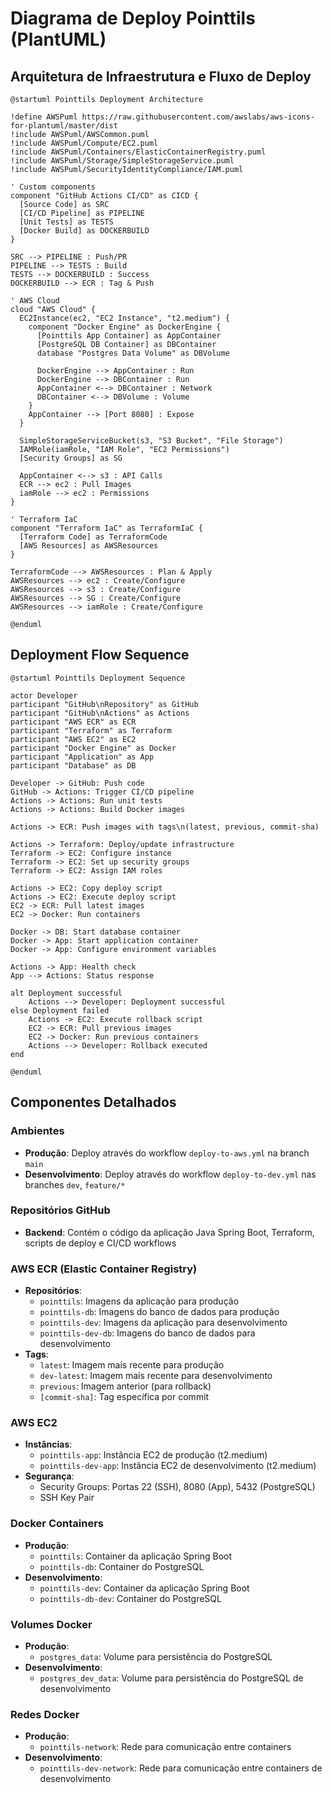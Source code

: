 # Diagrama de Deploy Pointtils (PlantUML)

## Arquitetura de Infraestrutura e Fluxo de Deploy

```plantuml
@startuml Pointtils Deployment Architecture

!define AWSPuml https://raw.githubusercontent.com/awslabs/aws-icons-for-plantuml/master/dist
!include AWSPuml/AWSCommon.puml
!include AWSPuml/Compute/EC2.puml
!include AWSPuml/Containers/ElasticContainerRegistry.puml
!include AWSPuml/Storage/SimpleStorageService.puml
!include AWSPuml/SecurityIdentityCompliance/IAM.puml

' Custom components
component "GitHub Actions CI/CD" as CICD {
  [Source Code] as SRC
  [CI/CD Pipeline] as PIPELINE
  [Unit Tests] as TESTS
  [Docker Build] as DOCKERBUILD
}

SRC --> PIPELINE : Push/PR
PIPELINE --> TESTS : Build
TESTS --> DOCKERBUILD : Success
DOCKERBUILD --> ECR : Tag & Push

' AWS Cloud
cloud "AWS Cloud" {
  EC2Instance(ec2, "EC2 Instance", "t2.medium") {
    component "Docker Engine" as DockerEngine {
      [Pointtils App Container] as AppContainer
      [PostgreSQL DB Container] as DBContainer
      database "Postgres Data Volume" as DBVolume

      DockerEngine --> AppContainer : Run
      DockerEngine --> DBContainer : Run
      AppContainer <--> DBContainer : Network
      DBContainer <--> DBVolume : Volume
    }
    AppContainer --> [Port 8080] : Expose
  }
  
  SimpleStorageServiceBucket(s3, "S3 Bucket", "File Storage")
  IAMRole(iamRole, "IAM Role", "EC2 Permissions")
  [Security Groups] as SG
  
  AppContainer <--> s3 : API Calls
  ECR --> ec2 : Pull Images
  iamRole --> ec2 : Permissions
}

' Terraform IaC
component "Terraform IaC" as TerraformIaC {
  [Terraform Code] as TerraformCode
  [AWS Resources] as AWSResources
}

TerraformCode --> AWSResources : Plan & Apply
AWSResources --> ec2 : Create/Configure
AWSResources --> s3 : Create/Configure
AWSResources --> SG : Create/Configure
AWSResources --> iamRole : Create/Configure

@enduml
```

## Deployment Flow Sequence

```plantuml
@startuml Pointtils Deployment Sequence

actor Developer
participant "GitHub\nRepository" as GitHub
participant "GitHub\nActions" as Actions
participant "AWS ECR" as ECR
participant "Terraform" as Terraform
participant "AWS EC2" as EC2
participant "Docker Engine" as Docker
participant "Application" as App
participant "Database" as DB

Developer -> GitHub: Push code
GitHub -> Actions: Trigger CI/CD pipeline
Actions -> Actions: Run unit tests
Actions -> Actions: Build Docker images

Actions -> ECR: Push images with tags\n(latest, previous, commit-sha)

Actions -> Terraform: Deploy/update infrastructure
Terraform -> EC2: Configure instance
Terraform -> EC2: Set up security groups
Terraform -> EC2: Assign IAM roles

Actions -> EC2: Copy deploy script
Actions -> EC2: Execute deploy script
EC2 -> ECR: Pull latest images
EC2 -> Docker: Run containers

Docker -> DB: Start database container
Docker -> App: Start application container
Docker -> App: Configure environment variables

Actions -> App: Health check
App --> Actions: Status response

alt Deployment successful
    Actions --> Developer: Deployment successful
else Deployment failed
    Actions -> EC2: Execute rollback script
    EC2 -> ECR: Pull previous images
    EC2 -> Docker: Run previous containers
    Actions --> Developer: Rollback executed
end

@enduml
```

## Componentes Detalhados

### Ambientes
- **Produção**: Deploy através do workflow `deploy-to-aws.yml` na branch `main`
- **Desenvolvimento**: Deploy através do workflow `deploy-to-dev.yml` nas branches `dev`, `feature/*`

### Repositórios GitHub
- **Backend**: Contém o código da aplicação Java Spring Boot, Terraform, scripts de deploy e CI/CD workflows

### AWS ECR (Elastic Container Registry)
- **Repositórios**:
  - `pointtils`: Imagens da aplicação para produção
  - `pointtils-db`: Imagens do banco de dados para produção
  - `pointtils-dev`: Imagens da aplicação para desenvolvimento
  - `pointtils-dev-db`: Imagens do banco de dados para desenvolvimento
- **Tags**:
  - `latest`: Imagem mais recente para produção
  - `dev-latest`: Imagem mais recente para desenvolvimento
  - `previous`: Imagem anterior (para rollback)
  - `[commit-sha]`: Tag específica por commit

### AWS EC2
- **Instâncias**:
  - `pointtils-app`: Instância EC2 de produção (t2.medium)
  - `pointtils-dev-app`: Instância EC2 de desenvolvimento (t2.medium)
- **Segurança**:
  - Security Groups: Portas 22 (SSH), 8080 (App), 5432 (PostgreSQL)
  - SSH Key Pair

### Docker Containers
- **Produção**:
  - `pointtils`: Container da aplicação Spring Boot
  - `pointtils-db`: Container do PostgreSQL
- **Desenvolvimento**:
  - `pointtils-dev`: Container da aplicação Spring Boot
  - `pointtils-db-dev`: Container do PostgreSQL

### Volumes Docker
- **Produção**:
  - `postgres_data`: Volume para persistência do PostgreSQL
- **Desenvolvimento**:
  - `postgres_dev_data`: Volume para persistência do PostgreSQL de desenvolvimento

### Redes Docker
- **Produção**:
  - `pointtils-network`: Rede para comunicação entre containers
- **Desenvolvimento**:
  - `pointtils-dev-network`: Rede para comunicação entre containers de desenvolvimento
